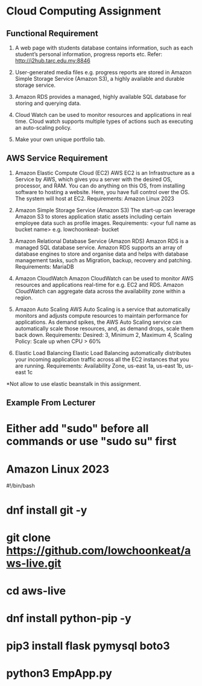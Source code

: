 # Cloud Computing Assignment

## Functional Requirement
1. A web page with students database contains information, such
as each student’s personal information, progress reports etc.
Refer: http://i2hub.tarc.edu.my:8846

2. User-generated media files e.g. progress reports are stored in
Amazon Simple Storage Service (Amazon S3), a highly available
and durable storage service.
3. Amazon RDS provides a managed, highly available SQL database
for storing and querying data.
4. Cloud Watch can be used to monitor resources and applications
in real time. Cloud watch supports multiple types of actions such
as executing an auto-scaling policy.
5. Make your own unique portfolio tab.

## AWS Service Requirement
1. Amazon Elastic Compute Cloud (EC2)
AWS EC2 is an Infrastructure as a Service by AWS, which gives you a
server with the desired OS, processor, and RAM. You can do anything on
this OS, from installing software to hosting a website. Here, you have
full control over the OS. The system will host at EC2.
Requirements: Amazon Linux 2023

2. Amazon Simple Storage Service (Amazon S3)
The start-up can leverage Amazon S3 to stores application static assets
including certain employee data such as profile images.
Requirements: &lt;your full name as bucket name&gt; e.g. lowchoonkeat-
bucket

3. Amazon Relational Database Service (Amazon RDS)
Amazon RDS is a managed SQL database service. Amazon RDS supports
an array of database engines to store and organise data and helps with
database management tasks, such as Migration, backup, recovery and
patching.
Requirements: MariaDB

4. Amazon CloudWatch
Amazon CloudWatch can be used to monitor AWS resources and
applications real-time for e.g. EC2 and RDS. Amazon CloudWatch can
aggregate data across the availability zone within a region.

5. Amazon Auto Scaling
AWS Auto Scaling is a service that automatically monitors and adjusts
compute resources to maintain performance for applications. As
demand spikes, the AWS Auto Scaling service can automatically scale
those resources, and, as demand drops, scale them back down.
Requirements: Desired: 3, Minimum 2, Maximum 4,
Scaling Policy: Scale up when CPU > 60%

6. Elastic Load Balancing
Elastic Load Balancing automatically distributes your incoming
application traffic across all the EC2 instances that you are running.
Requirements: Availability Zone, us-east 1a, us-east 1b, us-east 1c 

*Not allow to use elastic beanstalk in this assignment.

## Example From Lecturer

# Either add "sudo" before all commands or use "sudo su" first
# Amazon Linux 2023

#!/bin/bash
# dnf install git -y
# git clone https://github.com/lowchoonkeat/aws-live.git
# cd aws-live
# dnf install python-pip -y
# pip3 install flask pymysql boto3
# python3 EmpApp.py
